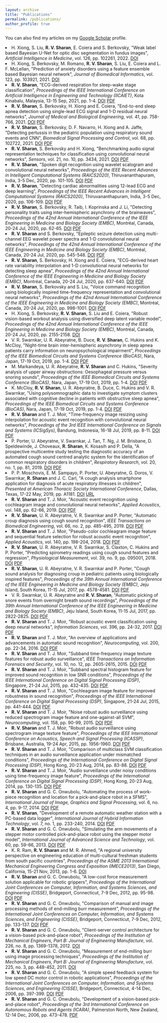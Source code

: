 ```yaml
---
layout: archive
title: "Publications"
permalink: /publications/
author_profile: true
---
```


You can also find my articles on my <u><a href="https://scholar.google.com.au/citations?user=3Rd5QOEAAAAJ">Google Scholar</a></u> profile.

<li> H. Xiong, S. Liu, <b>R. V. Sharan</b>, E. Coiera and S. Berkovsky, "Weak label based Bayesian U-Net for optic disc segmentation in fundus images", <i>Artificial Intelligence in Medicine</i>, vol. 126, pp. 102261, 2022. <a href="https://doi.org/10.1016/j.artmed.2022.102261" target="_blank">DOI</a>
<li> H. Xiong, S. Berkovsky, M. Romano, <b>R. V. Sharan</b>, S. Liu, E. Coiera and L. F. McLellan, "Prediction of anxiety disorders using a feature ensemble based Bayesian neural network", <i>Journal of Biomedical Informatics</i>, vol. 123, pp. 103921, 2021. <a href="https://doi.org/10.1016/j.jbi.2021.103921" target="_blank">DOI</a>
<li> <b>R. V. Sharan</b>, "ECG-derived respiration for sleep-wake stage classification", <i>Proceedings of the IEEE International Conference on Artificial Intelligence in Engineering and Technology (IICAIET)</i>, Kota Kinabalu, Malaysia, 13-15 Sep, 2021, pp. 1-4. <a href="https://doi.org/10.1109/IICAIET51634.2021.9573596" target="_blank">DOI</a> <a href="https://roneelsharan.github.io/files/2021IICAIET.pdf" target="_blank">PDF</a></li>
<li> <b>R. V. Sharan</b>, S. Berkovsky, H. Xiong and E. Coiera, "End-to-end sleep apnea detection using single-lead ECG signal and 1-D residual neural networks", <i>Journal of Medical and Biological Engineering</i>, vol. 41, pp. 758-766, 2021. <a href="https://doi.org/10.1007/s40846-021-00646-8" target="_blank">DOI</a> <a href="https://roneelsharan.github.io/files/2021JMBE.pdf" target="_blank">PDF</a></li>
<li> <b>R. V. Sharan</b>, S. Berkovsky, D. F. Navarro, H. Xiong and A. Jaffe, "Detecting pertussis in the pediatric population using respiratory sound events and CNN", <i>Biomedical Signal Processing and Control</i>, vol. 68, pp. 102722, 2021. <a href="https://doi.org/10.1016/j.bspc.2021.102722" target="_blank">DOI</a> <a href="https://roneelsharan.github.io/files/2021BSPC.pdf" target="_blank">PDF</a></li>
<li> <b>R. V. Sharan</b>, S. Berkovsky and H. Xiong, "Benchmarking audio signal representation techniques for classification using convolutional neural networks", <i>Sensors</i>, vol. 21, no. 10, pp. 3434, 2021. <a href="https://doi.org/10.3390/s21103434" target="_blank">DOI</a> <a href="https://roneelsharan.github.io/files/2021SENSORS.pdf" target="_blank">PDF</a></li>
<li> <b>R. V. Sharan</b>, "Spoken digit recognition using wavelet scalogram and convolutional neural networks", <i>Proceedings of the IEEE Recent Advances in Intelligent Computational Systems (RAICS2020)</i>, Thiruvananthapuram, India, 3-5 Dec, 2020, pp. 101-105. <a href="https://doi.org/10.1109/RAICS51191.2020.9332505" target="_blank">DOI</a> <a href="https://roneelsharan.github.io/files/2020RAICS1.pdf" target="_blank">PDF</a></li>
<li> <b>R. V. Sharan</b>, "Detecting cardiac abnormalities using 12-lead ECG and deep learning", <i>Proceedings of the IEEE Recent Advances in Intelligent Computational Systems (RAICS2020)</i>, Thiruvananthapuram, India, 3-5 Dec, 2020, pp. 106-109. <a href="https://doi.org/10.1109/RAICS51191.2020.9332488" target="_blank">DOI</a> <a href="https://roneelsharan.github.io/files/2020RAICS2.pdf" target="_blank">PDF</a></li>
<li> <b>R. V. Sharan</b>, S. Berkovsky, R. Taib, I. Koprinska and J. Li, "Detecting personality traits using inter-hemispheric asynchrony of the brainwaves", <i>Proceedings of the 42nd Annual International Conference of the IEEE Engineering in Medicine and Biology Society (EMBC)</i>, Montréal, Canada, 20-24 Jul, 2020, pp. 62-65. <a href="https://doi.org/10.1109/EMBC44109.2020.9176108" target="_blank">DOI</a> <a href="https://roneelsharan.github.io/files/2020EMBC1.pdf" target="_blank">PDF</a></li>
<li> <b>R. V. Sharan</b> and S. Berkovsky, "Epileptic seizure detection using multi-channel EEG wavelet power spectra and 1-D convolutional neural networks", <i>Proceedings of the 42nd Annual International Conference of the IEEE Engineering in Medicine and Biology Society (EMBC)</i>, Montréal, Canada, 20-24 Jul, 2020, pp. 545-548. <a href="https://doi.org/10.1109/EMBC44109.2020.9176243" target="_blank">DOI</a> <a href="https://roneelsharan.github.io/files/2020EMBC2.pdf" target="_blank">PDF</a></li>
<li> <b>R. V. Sharan</b>, S. Berkovsky, H. Xiong and E. Coiera, "ECG-derived heart rate variability interpolation and 1-D convolutional neural networks for detecting sleep apnea", <i>Proceedings of the 42nd Annual International Conference of the IEEE Engineering in Medicine and Biology Society (EMBC)</i>, Montréal, Canada, 20-24 Jul, 2020, pp. 637-640. <a href="https://doi.org/10.1109/EMBC44109.2020.9175998" target="_blank">DOI</a> <a href="https://roneelsharan.github.io/files/2020EMBC3.pdf" target="_blank">PDF</a></li>
<li> <b>R. V. Sharan</b>, S. Berkovsky and S. Liu, "Voice command recognition using biologically inspired time-frequency representation and convolutional neural networks", <i>Proceedings of the 42nd Annual International Conference of the IEEE Engineering in Medicine and Biology Society (EMBC)</i>, Montréal, Canada, 20-24 Jul, 2020, pp. 998-1001. <a href="https://doi.org/10.1109/EMBC44109.2020.9176006" target="_blank">DOI</a> <a href="https://roneelsharan.github.io/files/2020EMBC4.pdf" target="_blank">PDF</a></li>
<li> H. Xiong, S. Berkovsky, <b>R. V. Sharan</b>, S. Liu and E. Coiera, "Robust vision-based workout analysis using diversified deep latent variable model", <i>Proceedings of the 42nd Annual International Conference of the IEEE Engineering in Medicine and Biology Society (EMBC)</i>, Montréal, Canada, 20-24 Jul, 2020, pp. 2155-2158. <a href="https://doi.org/10.1109/EMBC44109.2020.9175454" target="_blank">DOI</a>
<li> V. R. Swarnkar, U. R. Abeyratne, B. Duce, <b>R. V. Sharan</b>, C. Hukins and K. McCloy, "Night-time brain inter-hemispheric asynchrony in sleep apnea patients carry information on neuropsychological impairment", <i>Proceedings of the IEEE Biomedical Circuits and Systems Conference (BioCAS)</i>, Nara, Japan, 17-19 Oct, 2019, pp. 1-4. <a href="https://doi.org/10.1109/BIOCAS.2019.8919147" target="_blank">DOI</a> <a href="https://roneelsharan.github.io/files/2019BioCAS1.pdf" target="_blank">PDF</a></li>
<li> M. Markandeya, U. R. Abeyratne, <b>R. V. Sharan</b> and C. Hukins, "Severity analysis of upper airway obstructions: Oesophageal pressure versus snoring sounds", <i>Proceedings of the IEEE Biomedical Circuits and Systems Conference (BioCAS)</i>, Nara, Japan, 17-19 Oct, 2019, pp. 1-4. <a href="https://doi.org/10.1109/BIOCAS.2019.8919149" target="_blank">DOI</a> <a href="https://roneelsharan.github.io/files/2019BioCAS2.pdf" target="_blank">PDF</a></li>
<li> K. McCloy, <b>R. V. Sharan</b>, U. R. Abeyratne, B. Duce, C. Hukins and V. R. Swarnkar, "Using polysomnographic data to investigate symptom clusters associated with cognitive decline in patients with obstructive sleep apnea", <i>Proceedings of the IEEE Biomedical Circuits and Systems Conference (BioCAS)</i>, Nara, Japan, 17-19 Oct, 2019, pp. 1-4. <a href="https://doi.org/10.1109/BIOCAS.2019.8919225" target="_blank">DOI</a> <a href="https://roneelsharan.github.io/files/2019BioCAS3.pdf" target="_blank">PDF</a></li>
<li> <b>R. V. Sharan</b> and T. J. Moir, "Time-frequency image resizing using interpolation for acoustic event recognition with convolutional neural networks", <i>Proceedings of the 3rd IEEE International Conference on Signals and Systems (ICSigSys)</i>, Bandung, Indonesia, 16-18 Jul, 2019, pp. 8-11. <a href="https://doi.org/10.1109/ICSIGSYS.2019.8811088" target="_blank">DOI</a> <a href="https://roneelsharan.github.io/files/2019ICSigSys.pdf" target="_blank">PDF</a></li>
<li> P. Porter, U. Abeyratne, V. Swarnkar, J. Tan, T. Ng, J. M. Brisbane, D. Speldewinde, J. Choveaux, <b>R. Sharan</b>, K. Kosasih and P. Della, "A prospective multicentre study testing the diagnostic accuracy of an automated cough sound centred analytic system for the identification of common respiratory disorders in children", <i>Respiratory Research</i>, vol. 20, no. 1, pp. 81, 2019. <a href="https://doi.org/10.1186/s12931-019-1046-6" target="_blank">DOI</a> <a href="https://roneelsharan.github.io/files/2019RERE.pdf" target="_blank">PDF</a></li>
<li> P. P. Moschovis, E. M. Sampayo, P. Porter, U. Abeyratne, G. Doros, V. Swarnkar, <b>R. Sharan</b> and J. C. Carl, "A cough analysis smartphone application for diagnosis of acute respiratory illnesses in children", <i>Presented at American Thoracic Society International Conference</i>, Dallas, Texas, 17-22 May, 2019, pp. A1181. <a href="https://doi.org/10.1164/ajrccm-conference.2019.199.1_MeetingAbstracts.A1181" target="_blank">DOI</a> <a href="https://www.abstractsonline.com/pp8/#!/5789/presentation/11880" target="_blank">URL</a></li>
<li> <b>R. V. Sharan</b> and T. J. Moir, "Acoustic event recognition using cochleagram image and convolutional neural networks", <i>Applied Acoustics</i>, vol. 148, pp. 62-66, 2019. <a href="https://doi.org/10.1016/j.apacoust.2018.12.006" target="_blank">DOI</a> <a href="https://roneelsharan.github.io/files/2019APAC.pdf" target="_blank">PDF</a></li>
<li> <b>R. V. Sharan</b>, U. R. Abeyratne, V. R. Swarnkar and P. Porter, "Automatic croup diagnosis using cough sound recognition", <i>IEEE Transactions on Biomedical Engineering</i>, vol. 66, no. 2, pp. 485-495, 2019. <a href="https://doi.org/10.1109/TBME.2018.2849502" target="_blank">DOI</a> <a href="https://roneelsharan.github.io/files/2019TBME.pdf" target="_blank">PDF</a></li>
<li> <b>R. V. Sharan</b> and T. J. Moir, "Pseudo-color cochleagram image feature and sequential feature selection for robust acoustic event recognition", <i>Applied Acoustics</i>, vol. 140, pp. 198-204, 2018. <a href="https://doi.org/10.1016/j.apacoust.2018.05.030" target="_blank">DOI</a> <a href="https://roneelsharan.github.io/files/2018APAC.pdf" target="_blank">PDF</a></li>
<li> <b>R. V. Sharan</b>, U. R. Abeyratne, V. R. Swarnkar, S. Claxton, C. Hukins and P. Porter, "Predicting spirometry readings using cough sound features and regression", <i>Physiological Measurement</i>, vol. 39, no. 9, pp. 095001, 2018. <a href="https://doi.org/10.1088/1361-6579/aad948" target="_blank">DOI</a> <a href="https://roneelsharan.github.io/files/2018PMEA.pdf" target="_blank">PDF</a></li>
<li> <b>R. V. Sharan</b>, U. R. Abeyratne, V. R. Swarnkar and P. Porter, "Cough sound analysis for diagnosing croup in pediatric patients using biologically inspired features", <i>Proceedings of the 39th Annual International Conference of the IEEE Engineering in Medicine and Biology Society (EMBC)</i>, Jeju Island, South Korea, 11-15 Jul, 2017, pp. 4578-4581. <a href="https://doi.org/10.1109/EMBC.2017.8037875" target="_blank">DOI</a> <a href="https://roneelsharan.github.io/files/2017EMBC1.pdf" target="_blank">PDF</a></li>
<li> V. R. Swarnkar, U. R. Abeyratne and <b>R. V. Sharan</b>, "Automatic picking of snore events from overnight breath sound recordings", <i>Proceedings of the 39th Annual International Conference of the IEEE Engineering in Medicine and Biology Society (EMBC)</i>, Jeju Island, South Korea, 11-15 Jul, 2017, pp. 2822-2825. <a href="https://doi.org/10.1109/EMBC.2017.8037444" target="_blank">DOI</a> <a href="https://roneelsharan.github.io/files/2017EMBC2.pdf" target="_blank">PDF</a></li>
<li> <b>R. V. Sharan</b> and T. J. Moir, "Robust acoustic event classification using deep neural networks", <i>Information Sciences</i>, vol. 396, pp. 24-32, 2017. <a href="https://doi.org/10.1016/j.ins.2017.02.013" target="_blank">DOI</a> <a href="https://roneelsharan.github.io/files/2017INS.pdf" target="_blank">PDF</a></li>
<li> <b>R. V. Sharan</b> and T. J. Moir, "An overview of applications and advancements in automatic sound recognition", <i>Neurocomputing</i>, vol. 200, pp. 22-34, 2016. <a href="https://doi.org/10.1016/j.neucom.2016.03.020" target="_blank">DOI</a> <a href="https://roneelsharan.github.io/files/2016NEUCOM.pdf" target="_blank">PDF</a></li>
<li> <b>R. V. Sharan</b> and T. J. Moir, "Subband time-frequency image texture features for robust audio surveillance", <i>IEEE Transactions on Information Forensics and Security</i>, vol. 10, no. 12, pp. 2605-2615, 2015. <a href="https://doi.org/10.1109/TIFS.2015.2469254" target="_blank">DOI</a> <a href="https://roneelsharan.github.io/files/2015TIFS.pdf" target="_blank">PDF</a></li>
<li> <b>R. V. Sharan</b> and T. J. Moir, "Subband spectral histogram feature for improved sound recognition in low SNR conditions", <i>Proceedings of the IEEE International Conference on Digital Signal Processing (DSP)</i>, Singapore, 21-24 Jul, 2015, pp. 432-435. <a href="https://doi.org/10.1109/ICDSP.2015.7251908" target="_blank">DOI</a> <a href="https://roneelsharan.github.io/files/2015DSP1.pdf" target="_blank">PDF</a></li>
<li> <b>R. V. Sharan</b> and T. J. Moir, "Cochleagram image feature for improved robustness in sound recognition", <i>Proceedings of the IEEE International Conference on Digital Signal Processing (DSP)</i>, Singapore, 21-24 Jul, 2015, pp. 441-444. <a href="https://doi.org/10.1109/ICDSP.2015.7251910" target="_blank">DOI</a> <a href="https://roneelsharan.github.io/files/2015DSP2.pdf" target="_blank">PDF</a></li>
<li> <b>R. V. Sharan</b> and T. J. Moir, "Noise robust audio surveillance using reduced spectrogram image feature and one-against-all SVM", <i>Neurocomputing</i>, vol. 158, pp. 90-99, 2015. <a href="https://doi.org/10.1016/j.neucom.2015.02.001" target="_blank">DOI</a> <a href="https://roneelsharan.github.io/files/2015NEUCOM.pdf" target="_blank">PDF</a></li>
<li> <b>R. V. Sharan</b> and T. J. Moir, "Robust audio surveillance using spectrogram image texture feature", <i>Proceedings of the IEEE International Conference on Acoustics, Speech and Signal Processing (ICASSP)</i>, Brisbane, Australia, 19-24 Apr, 2015, pp. 1956-1960. <a href="https://doi.org/10.1109/ICASSP.2015.7178312" target="_blank">DOI</a> <a href="https://roneelsharan.github.io/files/2015ICASSP.pdf" target="_blank">PDF</a></li>
<li> <b>R. V. Sharan</b> and T. J. Moir, "Comparison of multiclass SVM classification techniques in an audio surveillance application under mismatched conditions", <i>Proceedings of the International Conference on Digital Signal Processing (DSP)</i>, Hong Kong, 20-23 Aug, 2014, pp. 83-88. <a href="https://doi.org/10.1109/ICDSP.2014.6900805" target="_blank">DOI</a> <a href="https://roneelsharan.github.io/files/2014DSP1.pdf" target="_blank">PDF</a></li>
<li> <b>R. V. Sharan</b> and T. J. Moir, "Audio surveillance under noisy conditions using time-frequency image feature", <i>Proceedings of the International Conference on Digital Signal Processing (DSP)</i>, Hong Kong, 20-23 Aug, 2014, pp. 130-135. <a href="https://doi.org/10.1109/ICDSP.2014.6900815" target="_blank">DOI</a> <a href="https://roneelsharan.github.io/files/2014DSP2.pdf" target="_blank">PDF</a></li>
<li> <b>R. V. Sharan</b> and G. C. Onwubolu, "Automating the process of work-piece recognition and location for a pick-and-place robot in a SFMS", <i>International Journal of Image, Graphics and Signal Processing</i>, vol. 6, no. 4, pp. 9-17, 2014. <a href="https://doi.org/10.5815/ijigsp.2014.04.02" target="_blank">DOI</a> <a href="https://roneelsharan.github.io/files/2014IJIGSP.pdf" target="_blank">PDF</a></li>
<li> <b>R. V. Sharan</b>, "Development of a remote automatic weather station with a PC-based data logger", <i>International Journal of Hybrid Information Technology</i>, vol. 7, no. 1, pp. 233-240, 2014. <a href="http://dx.doi.org/10.14257/ijhit.2014.7.1.19" target="_blank">DOI</a> <a href="https://roneelsharan.github.io/files/2014IJHIT.pdf" target="_blank">PDF</a></li>
<li> <b>R. V. Sharan</b> and G. C. Onwubolu, "Simulating the arm movements of a stepper motor controlled pick-and-place robot using the stepper motor model", <i>International Journal of Advanced Science and Technology</i>, vol. 60, pp. 59-66, 2013. <a href="http://dx.doi.org/10.14257/ijast.2013.60.06" target="_blank">DOI</a> <a href="https://roneelsharan.github.io/files/2013IJAST.pdf" target="_blank">PDF</a></li>
<li> K. R. Ram, <b>R. V. Sharan</b> and M. R. Ahmed, "A regional university perspective on engineering education of multi-cultural freshman students from south pacific countries", <i>Proceedings of the ASME 2013 International Mechanical Engineering Congress and Exposition (IMECE2013)</i>, San Diego, California, 15-21 Nov, 2013, pp. 1-6. <a href="https://doi.org/10.1115/IMECE2013-66589" target="_blank">DOI</a>
<li> <b>R. V. Sharan</b> and G. C. Onwubolu, "A low-cost force measurement solution applicable for robotic grippers", <i>Proceedings of the International Joint Conferences on Computer, Information, and Systems Sciences, and Engineering (CISSE)</i>, Bridgeport, Connecticut, 7-9 Dec, 2012, pp. 95-98. <a href="https://doi.org/10.1007/978-3-319-06773-5_13" target="_blank">DOI</a> <a href="https://roneelsharan.github.io/files/2015CISSE1.pdf" target="_blank">PDF</a></li>
<li> <b>R. V. Sharan</b> and G. C. Onwubolu, "Comparison of manual and image processing methods of end-milling burr measurement", <i>Proceedings of the International Joint Conferences on Computer, Information, and Systems Sciences, and Engineering (CISSE)</i>, Bridgeport, Connecticut, 7-9 Dec, 2012, pp. 133-137. <a href="https://doi.org/10.1007/978-3-319-06773-5_19" target="_blank">DOI</a> <a href="https://roneelsharan.github.io/files/2015CISSE2.pdf" target="_blank">PDF</a></li>
<li> <b>R. V. Sharan</b> and G. C. Onwubolu, "Client-server control architecture for a vision-based pick-and-place robot", <i>Proceedings of the Institution of Mechanical Engineers, Part B: Journal of Engineering Manufacture</i>, vol. 226, no. 8, pp. 1369-1378, 2012. <a href="https://doi.org/10.1177/0954405412442858" target="_blank">DOI</a>
<li> <b>R. V. Sharan</b> and G. C. Onwubolu, "Measurement of end-milling burr using image processing techniques", <i>Proceedings of the Institution of Mechanical Engineers, Part B: Journal of Engineering Manufacture</i>, vol. 225, no. 3, pp. 448-452, 2011. <a href="https://doi.org/10.1177/2041297510394056" target="_blank">DOI</a>
<li> <b>R. V. Sharan</b> and G. C. Onwubolu, "A simple speed feedback system for low speed DC motor control in robotic applications", <i>Proceedings of the International Joint Conferences on Computer, Information, and Systems Sciences, and Engineering (CISSE)</i>, Bridgeport, Connecticut, 4-14 Dec, 2006, pp. 397-399. <a href="https://doi.org/10.1007/978-1-4020-6266-7_71" target="_blank">DOI</a> <a href="https://roneelsharan.github.io/files/2006CISSE.pdf" target="_blank">PDF</a></li>
<li> <b>R. V. Sharan</b> and G. C. Onwubolu, "Development of a vision-based pick-and-place robot", <i>Proceedings of the 3rd International Conference on Autonomous Robots and Agents (ICARA)</i>, Palmerston North, New Zealand, 12-14 Dec, 2006, pp. 473-478. <a href="https://roneelsharan.github.io/files/2006ICARA.pdf" target="_blank">PDF</a></li>
